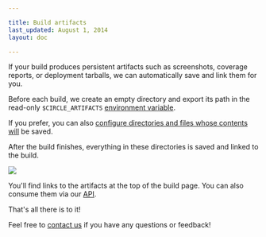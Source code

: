 ```yaml
---

title: Build artifacts
last_updated: August 1, 2014
layout: doc

---
```


If your build produces persistent artifacts such as screenshots, coverage reports, or
deployment tarballs, we can automatically save and link them for you.

Before each build, we create an empty directory and export its path in the
read-only `$CIRCLE_ARTIFACTS`
[environment variable](/docs/environment-variables).

If you prefer, you can also
[configure directories and files whose contents will](/docs/configuration#artifacts)
be saved.

After the build finishes, everything in these directories is saved and linked to the build.

![](asset://img/docs/artifacts.png)

You'll find links to the artifacts at the top of the build page. You can also consume them via our [API](/docs/api#build-artifacts).

That's all there is to it!

Feel free to [contact us](mailto:sayhi@circleci.com)
if you have any questions or feedback!
